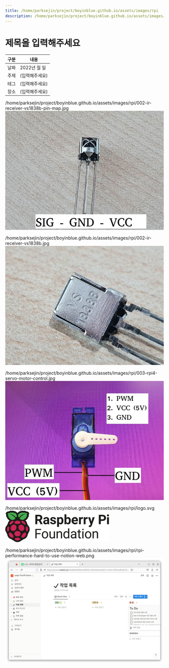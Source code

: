 ```yaml
---
title: /home/parksejin/project/boyinblue.github.io/assets/images/rpi
description: /home/parksejin/project/boyinblue.github.io/assets/images/rpi
---
```



제목을 입력해주세요
===


|구분|내용|
|---|---|
|날짜|2022년 월 일|
|주제|(입력해주세요)|
|테그|(입력해주세요)|
|장소|(입력해주세요)|


/home/parksejin/project/boyinblue.github.io/assets/images/rpi/002-ir-receiver-vs1838b-pin-map.jpg
![이미지](002-ir-receiver-vs1838b-pin-map.jpg)


/home/parksejin/project/boyinblue.github.io/assets/images/rpi/002-ir-receiver-vs1838b.jpg
![이미지](002-ir-receiver-vs1838b.jpg)


/home/parksejin/project/boyinblue.github.io/assets/images/rpi/003-rpi4-servo-motor-control.jpg
![이미지](003-rpi4-servo-motor-control.jpg)


/home/parksejin/project/boyinblue.github.io/assets/images/rpi/logo.svg
![이미지](logo.svg)


/home/parksejin/project/boyinblue.github.io/assets/images/rpi/rpi-performance-hard-to-use-notion-web.png
![이미지](rpi-performance-hard-to-use-notion-web.png)


